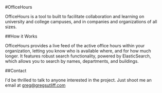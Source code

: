 #OfficeHours

OfficeHours is a tool to built to facilitate collaboration and learning on university and college campuses, and in companies and organizations of all sizes.

##How it Works

OfficeHours provides a live feed of the active office hours within your organization, letting you know who is available where, and for how much longer. It features robust search functionality, powered by ElasticSearch, which allows you to search by names, departments, and buildings.



##Contact

I'd be thrilled to talk to anyone interested in the project. Just shoot me an email at greg@gregsutliff.com

